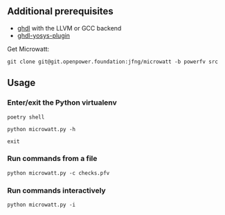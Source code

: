 ## Additional prerequisites

- [ghdl](https://github.com/ghdl/ghdl) with the LLVM or GCC backend
- [ghdl-yosys-plugin](https://github.com/ghdl/ghdl-yosys-plugin)


Get Microwatt:

```
git clone git@git.openpower.foundation:jfng/microwatt -b powerfv src
```

## Usage

### Enter/exit the Python virtualenv

```
poetry shell

python microwatt.py -h

exit
```

### Run commands from a file

```
python microwatt.py -c checks.pfv
```

### Run commands interactively

```
python microwatt.py -i
```
